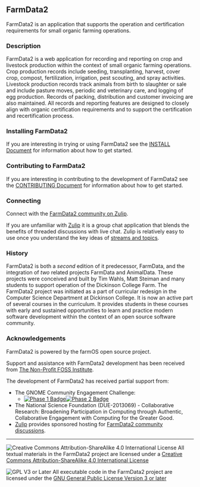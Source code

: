 ## FarmData2 ##

FarmData2 is an application that supports the operation and certification requirements for small organic farming operations.

### Description ###

FarmData2 is a web application for recording and reporting on crop and livestock production within the context of small organic farming operations.  Crop production records include seeding, transplanting, harvest, cover crop, compost, fertilization, irrigation, pest scouting, and spray activities.  Livestock production records track animals from birth to slaughter or sale and include pasture moves, periodic and veterinary care, and logging of egg production.  Records of packing, distribution and customer invoicing are also maintained.  All records and reporting features are designed to closely align with organic certification requirements and to support the certification and recertification process.

### Installing FarmData2 ###

If you are interesting in trying or using FarmData2 see the [INSTALL Document](INSTALL.md) for information about how to get started.

### Contributing to FarmData2 ###

If you are interesting in contributing to the development of FarmData2 see the [CONTRIBUTING Document](CONTRIBUTING.md) for information about how to get started.

### Connecting ###

Connect with the [FarmData2 community on Zulip](https://farmdata2.zulipchat.com/).

If you are unfamiliar with [Zulip](https://zulip.com/) it is a group chat application that blends the benefits of threaded discussions with live chat. Zulip is relatively easy to use once you understand the key ideas of [streams and topics](https://zulip.com/help/about-streams-and-topics).

### History ###

FarmData2 is both a _second_ edition of it predecessor, FarmData, and the integration of _two_ related projects FarmData and AnimalData. These projects were conceived and built by Tim Wahls, Matt Steiman and many students to support operation of the Dickinson College Farm.  The FarmData2 project was initiated as a part of curricular redesign in the Computer Science Department at Dickinson College.  It is now an active part of several courses in the curriculum.  It provides students in these courses with early and sustained opportunities to learn and practice modern software development within the context of an open source software community.

### Acknowledgements ###

FarmData2 is powered by the farmOS open source project.

Support and assistance with FarmData2 development has been received from [The Non-Profit FOSS Institute](https://npfi.org/).

The development of FarmData2 has received partial support from:
* The GNOME Community Engagement Challenge:
  * [![Phase 1 Badge](media/GNOME-CEC-p1-small.png)](media/GNOME-CEC-p1.png)[![Phase 2 Badge](media/GNOME-CEC-p2-small.png)](media/GNOME-CEC-p2.png)    
* The National Science Foundation (DUE-2013069) - Collaborative Research: Broadening Participation in Computing through Authentic, Collaborative Engagement with Computing for the Greater Good.
* [Zulip](https://zulip.com) provides sponsored hosting for [FarmData2 community discussions](https://farmdata2.zulipchat.com/#narrow/stream/270883-general).

---

![Creative Commons Attribution-ShareAlike 4.0 International License](https://i.creativecommons.org/l/by-sa/4.0/88x31.png "Creative Commons License") All textual materials in the FarmData2 project are licensed under a [Creative Commons Attribution-ShareAlike 4.0 International License](http://creativecommons.org/licenses/by-sa/4.0/)

![GPL V3 or Later](https://www.gnu.org/graphics/gplv3-or-later-sm.png "GPL V3 or later") All executable code in the FarmData2 project are licensed under the [GNU General Public License Version 3 or later](https://www.gnu.org/licenses/gpl.txt)
